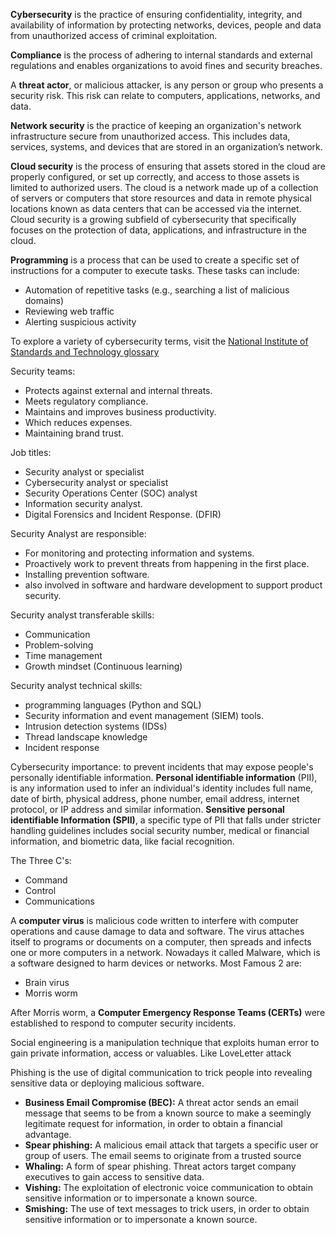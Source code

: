 **Cybersecurity** is the practice of ensuring confidentiality, integrity, and availability of information by protecting networks, devices, people and data from unauthorized access of criminal exploitation.

**Compliance** is the process of adhering to internal standards and external regulations and enables organizations to avoid fines and security breaches.

A **threat actor**, or malicious attacker, is any person or group who presents a security risk. This risk can relate to computers, applications, networks, and data.

**Network security** is the practice of keeping an organization's network infrastructure secure from unauthorized access. This includes data, services, systems, and devices that are stored in an organization’s network.

**Cloud security** is the process of ensuring that assets stored in the cloud are properly configured, or set up correctly, and access to those assets is limited to authorized users. The cloud is a network made up of a collection of servers or computers that store resources and data in remote physical locations known as data centers that can be accessed via the internet. Cloud security is a growing subfield of cybersecurity that specifically focuses on the protection of data, applications, and infrastructure in the cloud.

**Programming** is a process that can be used to create a specific set of instructions for a computer to execute tasks. These tasks can include:
- Automation of repetitive tasks (e.g., searching a list of malicious domains)
- Reviewing web traffic 
- Alerting suspicious activity

To explore a variety of cybersecurity terms, visit the [National Institute of Standards and Technology glossary](https://csrc.nist.gov/glossary)

Security teams:
- Protects against external and internal threats.
- Meets regulatory compliance.
- Maintains and improves business productivity.
- Which reduces expenses.
- Maintaining brand trust.

Job titles:
- Security analyst or specialist
- Cybersecurity analyst or specialist
- Security Operations Center (SOC) analyst
- Information security analyst.
- Digital Forensics and Incident Response.  (DFIR)

Security Analyst are responsible:
- For monitoring and protecting information and systems.
- Proactively work to prevent threats from happening in the first place.
- Installing prevention software.
- also involved in software and hardware development to support product security.

Security analyst transferable skills:
- Communication
- Problem-solving
- Time management
- Growth mindset (Continuous learning)

Security analyst technical skills:
- programming languages (Python and SQL)
- Security information and event management (SIEM) tools.
- Intrusion detection systems (IDSs)
- Thread landscape knowledge
- Incident response

Cybersecurity importance: to prevent incidents that may expose people's personally identifiable information.
**Personal identifiable information** (PII), is any information used to infer an individual's identity includes full name, date of birth, physical address, phone number, email address, internet protocol, or IP address and similar information.
**Sensitive personal identifiable Information (SPII)**, a specific type of PII that falls under stricter handling guidelines includes social security number, medical or financial information, and biometric data, like facial recognition.

The Three C's:
- Command
- Control
- Communications

A **computer virus** is malicious code written to interfere with computer operations and cause damage to data and software.
The virus attaches itself to programs or documents on a computer, then spreads and infects one or more computers in a network.
Nowadays it called Malware, which is a software designed to harm devices or networks.
Most Famous 2 are:
- Brain virus
- Morris worm

After Morris worm, a **Computer Emergency Response Teams (CERTs)** were established to respond to computer security incidents. 

Social engineering is a manipulation technique that exploits human error to gain private information, access or valuables.
Like LoveLetter attack

Phishing is the use of digital communication to trick people into revealing sensitive data or deploying malicious software.
- **Business Email Compromise (BEC):** A threat actor sends an email message that seems to be from a known source to make a seemingly legitimate request for information, in order to obtain a financial advantage.
- **Spear phishing:** A malicious email attack that targets a specific user or group of users. The email seems to originate from a trusted source
- **Whaling:** A form of spear phishing. Threat actors target company executives to gain access to sensitive data.
- **Vishing:** The exploitation of electronic voice communication to obtain sensitive information or to impersonate a known source.
- **Smishing:** The use of text messages to trick users, in order to obtain sensitive information or to impersonate a known source.